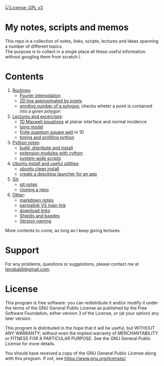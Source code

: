 [![License: GPL v3](https://img.shields.io/badge/License-GPLv3-blue.svg)](https://www.gnu.org/licenses/gpl-3.0)

[me]: https://github.com/t3n0
[maxwell1D]: https://github.com/t3n0/notes/tree/main/lectures/maxwell1D
[ising]: https://github.com/t3n0/notes/tree/main/lectures/ising%20model
[qw1D]: https://github.com/t3n0/notes/tree/main/lectures/finite%20square%20well%201D
[pyprofile]: https://github.com/t3n0/notes/tree/main/lectures/profiling%20python

# My notes, scripts and memos

This repo is a collection of notes, links, scripts, lectures and ideas spanning a number of different topics.\
The purpose is to collect in a single place all these useful information without googling them from scratch.\

# Contents

1. [Routines](routines):
    - [Fourier interpolation](routines/fourier.ipynb)
    - [2D line approximated by pixels](routines/line2D.ipynb)
    - [winding number of a polygon](routines/winding.ipynb), checks wheter a point is contained into a given polygon
2. [Lectures and excercises](lectures):
    - [1D Maxwell equations][maxwell1D] at planar interface and normal incidence
    - [Ising model][ising]
    - [finite quantum square well][qw1D] in 1D
    - [timing and profiling python][pyprofile]
3. [Python notes](python):
   - [build, distribute and install](python/python-packaging.md)
   - [extension modules with cython](python/cython.md)
   - [system-wide scripts](python/python-scripts.md)
4. [Ubuntu install and useful utilities](ubuntu):
   - [ubuntu clean install](ubuntu/clean-install.md)
   - [create a descktop launcher for an app](ubuntu/desktop-app-launcher.md)
5. [Git](git):
   - [git notes](git/git-notes.md)
   - [cloning a repo](git/git-cloning.md)
6. [Other](other):
   - [markdown notes](other/markdown.md)
   - [permalink VS main link](other/permalink.md)
   - [download links](other/download-link.md)
   - [Shields and bagdes](https://shields.io/)
   - [Version naming](https://semver.org/)

More contents to come, as long as I keep giving lectures.

# Support

For any problems, questions or suggestions, please contact me at tenobaldi@gmail.com.

# License

This program is free software: you can redistribute it and/or modify it under the terms of the GNU General Public License as published by the Free Software Foundation, either version 3 of the License, or (at your option) any later version.

This program is distributed in the hope that it will be useful, but WITHOUT ANY WARRANTY; without even the implied warranty of MERCHANTABILITY or FITNESS FOR A PARTICULAR PURPOSE. See the GNU General Public License for more details.

You should have received a copy of the GNU General Public License along with this program. If not, see https://www.gnu.org/licenses/.
